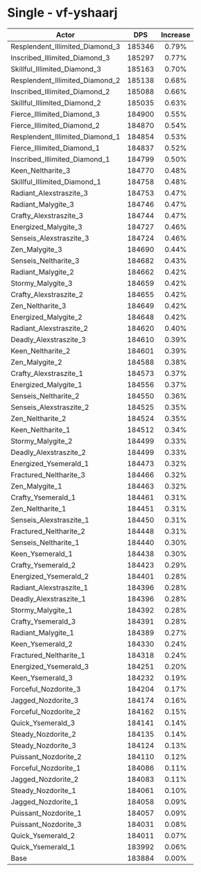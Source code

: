 # Single - vf-yshaarj
| Actor | DPS | Increase |
|---|:---:|:---:|
|Resplendent_Illimited_Diamond_3|185346|0.79%|
|Inscribed_Illimited_Diamond_3|185297|0.77%|
|Skillful_Illimited_Diamond_3|185163|0.70%|
|Resplendent_Illimited_Diamond_2|185138|0.68%|
|Inscribed_Illimited_Diamond_2|185088|0.66%|
|Skillful_Illimited_Diamond_2|185035|0.63%|
|Fierce_Illimited_Diamond_3|184900|0.55%|
|Fierce_Illimited_Diamond_2|184870|0.54%|
|Resplendent_Illimited_Diamond_1|184854|0.53%|
|Fierce_Illimited_Diamond_1|184837|0.52%|
|Inscribed_Illimited_Diamond_1|184799|0.50%|
|Keen_Neltharite_3|184770|0.48%|
|Skillful_Illimited_Diamond_1|184758|0.48%|
|Radiant_Alexstraszite_3|184753|0.47%|
|Radiant_Malygite_3|184746|0.47%|
|Crafty_Alexstraszite_3|184744|0.47%|
|Energized_Malygite_3|184727|0.46%|
|Senseis_Alexstraszite_3|184724|0.46%|
|Zen_Malygite_3|184690|0.44%|
|Senseis_Neltharite_3|184682|0.43%|
|Radiant_Malygite_2|184662|0.42%|
|Stormy_Malygite_3|184659|0.42%|
|Crafty_Alexstraszite_2|184655|0.42%|
|Zen_Neltharite_3|184649|0.42%|
|Energized_Malygite_2|184648|0.42%|
|Radiant_Alexstraszite_2|184620|0.40%|
|Deadly_Alexstraszite_3|184610|0.39%|
|Keen_Neltharite_2|184601|0.39%|
|Zen_Malygite_2|184588|0.38%|
|Crafty_Alexstraszite_1|184573|0.37%|
|Energized_Malygite_1|184556|0.37%|
|Senseis_Neltharite_2|184550|0.36%|
|Senseis_Alexstraszite_2|184525|0.35%|
|Zen_Neltharite_2|184524|0.35%|
|Keen_Neltharite_1|184512|0.34%|
|Stormy_Malygite_2|184499|0.33%|
|Deadly_Alexstraszite_2|184499|0.33%|
|Energized_Ysemerald_1|184473|0.32%|
|Fractured_Neltharite_3|184466|0.32%|
|Zen_Malygite_1|184463|0.32%|
|Crafty_Ysemerald_1|184461|0.31%|
|Zen_Neltharite_1|184451|0.31%|
|Senseis_Alexstraszite_1|184450|0.31%|
|Fractured_Neltharite_2|184448|0.31%|
|Senseis_Neltharite_1|184440|0.30%|
|Keen_Ysemerald_1|184438|0.30%|
|Crafty_Ysemerald_2|184423|0.29%|
|Energized_Ysemerald_2|184401|0.28%|
|Radiant_Alexstraszite_1|184396|0.28%|
|Deadly_Alexstraszite_1|184396|0.28%|
|Stormy_Malygite_1|184392|0.28%|
|Crafty_Ysemerald_3|184391|0.28%|
|Radiant_Malygite_1|184389|0.27%|
|Keen_Ysemerald_2|184330|0.24%|
|Fractured_Neltharite_1|184318|0.24%|
|Energized_Ysemerald_3|184251|0.20%|
|Keen_Ysemerald_3|184232|0.19%|
|Forceful_Nozdorite_3|184204|0.17%|
|Jagged_Nozdorite_3|184174|0.16%|
|Forceful_Nozdorite_2|184162|0.15%|
|Quick_Ysemerald_3|184141|0.14%|
|Steady_Nozdorite_2|184135|0.14%|
|Steady_Nozdorite_3|184124|0.13%|
|Puissant_Nozdorite_2|184110|0.12%|
|Forceful_Nozdorite_1|184086|0.11%|
|Jagged_Nozdorite_2|184083|0.11%|
|Steady_Nozdorite_1|184061|0.10%|
|Jagged_Nozdorite_1|184058|0.09%|
|Puissant_Nozdorite_1|184057|0.09%|
|Puissant_Nozdorite_3|184031|0.08%|
|Quick_Ysemerald_2|184011|0.07%|
|Quick_Ysemerald_1|183992|0.06%|
|Base|183884|0.00%|
